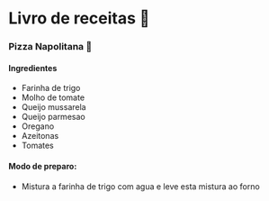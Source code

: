 # Livro de receitas :beer:

### Pizza Napolitana :pizza:

 #### Ingredientes

 - Farinha de trigo
 - Molho de tomate
 - Queijo mussarela
 - Queijo parmesao
 - Oregano
 - Azeitonas
 - Tomates

 #### Modo de preparo:

 - Mistura a farinha de trigo com agua e leve esta mistura ao forno